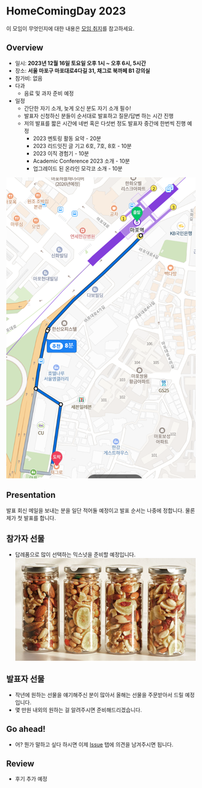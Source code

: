 # HomeComingDay 2023

이 모임이 무엇인지에 대한 내용은 [모임 취지](WhyHomeComingDay.md)를 참고하세요.

## Overview

- 일시: **2023년 12월 16일 토요일 오후 1시 ~ 오후 6시, 5시간**
- 장소: **서울 마포구 마포대로4다길 31, 채그로 북까페 B1 강의실**
- 참가비: 없음
- 다과
  - 음료 및 과자 준비 예정
- 일정
  - 간단한 자기 소개, 늦게 오신 분도 자기 소개 필수!
  - 발표자 신청하신 분들이 순서대로 발표하고 질문/답변 하는 시간 진행
  - 저의 발표를 짧은 시간에 네번 혹은 다섯번 정도 발표자 중간에 한번씩 진행 예정
    - 2023 멘토링 활동 요약 - 20분
    - 2023 리드잇진 글 기고 6호, 7호, 8호 - 10분
    - 2023 이직 경험기 - 10분
    - Academic Conference 2023 소개 - 10분
    - 업그레이드 된 온라인 모각코 소개 - 10분

![위치](2023/Resources/2023-place.png)

## Presentation

발표 회신 메일을 보내는 분을 일단 적어둘 예정이고 발표 순서는 나중에 정합니다.
물론 제가 첫 발표를 합니다.

## 참가자 선물

- 답례품으로 많이 선택하는 믹스넛을 준비할 예정입니다.
![답례품](2023/Resources/gift.png)

## 발표자 선물

- 작년에 원하는 선물을 얘기해주신 분이 많아서 올해는 선물을 주문받아서 드릴 예정입니다.
- 몇 만원 내외의 원하는 걸 알려주시면 준비해드리겠습니다.

## Go ahead!

- 어? 뭔가 말하고 싶다 하시면 이제 [Issue](https://github.com/ThinkAboutSoftware/HomeComingDay/issues) 탭에 의견을 남겨주시면 됩니다.

## Review

- 후기 추가 예정
